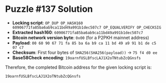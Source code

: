 # Puzzle #137 Solution

- **Locking script**: `OP_DUP OP_HASH160 60906771fa85ba6ab9ca11bd49a991b1dec507c7 OP_EQUALVERIFY OP_CHECKSIG`
- **Extracted hash160**: `60906771fa85ba6ab9ca11bd49a991b1dec507c7`
- **Bitcoin network version byte**: `0x00` (for a P2PKH mainnet address)
- **Payload**: `00 60 90 67 71 fa 85 ba 6a b9 ca 11 bd 49 a9 91 b1 de c5 07 c7`
- **Checksum**: First four bytes of `SHA256(SHA256(payload))` → `75 f4 d0 ee`
- **Base58Check encoding**: `19oarnfUSLBfscLAJ1X2oTNtubZcQGnsfs`

Therefore, the completed Bitcoin address for the given locking script is:

```
19oarnfUSLBfscLAJ1X2oTNtubZcQGnsfs
```
